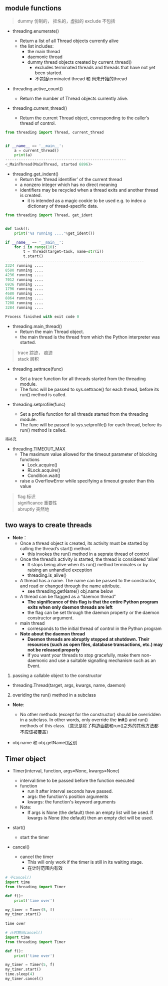 ## module functions
> dummy    仿制的， 挂名的，虚拟的
> exclude    不包括   


- threading.enumerate()
	- Return a list of all Thread objects currently alive
	- the list includes:
		-  the main thread
		-  daemonic  thread
		-  dummy thread objects created by current_thread()
			-  excludes terminated threads and threads that have not yet been started.
			-  不包括terminated thread 和 尚未开始的thread 
- threading.active_count()
	- Return the number of Thread objects currently alive.


- threading.current_thread()
	- Return the current Thread object, corresponding to the caller’s thread of control.

```python
from threading import Thread, current_thread


if __name__ == '__main__':
    a = current_thread()
    print(a)
------------------------------------------------------
<_MainThread(MainThread, started 6896)>
```

- threading.get_indent()
	- Return the ‘thread identifier’ of the current thread
	-  a nonzero integer  which  has no direct meaning
	-  identifiers may be recycled when a thread exits and another thread is created.
		-  it is intended as a magic cookie to be used e.g. to index a dictionary of thread-specific data.


```python
from threading import Thread, get_ident


def task():
    print('%s running ....'%get_ident())

if __name__ == '__main__':
    for i in range(10):
        t = Thread(target=task, name=str(i))  
        t.start()
--------------------------------------------------------------
2324 running ....
8580 running ....
4236 running ....
7012 running ....
6936 running ....
1796 running ....
4680 running ....
8864 running ....
7208 running ....
3284 running ....

Process finished with exit code 0
```


- threading.main_thread()
	- Return the main Thread object.
	-  the main thread is the thread from which the Python interpreter was started.


> trace   踪迹， 痕迹   
> stack   层积    



- threading.settrace(func)
	- Set a trace function for all threads started from the threading module.
	- The func will be passed to sys.settrace() for each thread, before its run() method is called.

- threading.setprofile(func)
	- Set a profile function for all threads started from the threading module.
	-  The func will be passed to sys.setprofile() for each thread, before its run() method is called.


```python
待补充


```


- threading.TIMEOUT_MAX
	- The maximum value allowed for the timeout parameter of blocking functions 
		- Lock.acquire()
		- RLock.acquire()
		- Condition.wait()
	- raise a OverflowError  while specifying a timeout greater than this value



> flag     标识    
> significance      重要性   
> abruptly         突然地   


## two ways to create threads
- **Note**：
	- Once a thread object is created, its activity must be started by calling the thread’s start() method.
		- this invokes the run() method in a seprate thread of control  
	-  Once the thread’s activity is started, the thread is considered ‘alive’
		-  It stops being alive when its run() method terminates or by raising an unhandled exception
		-  threading.is_alive()
	- A thread has a name. The name can be passed to the constructor, and read or changed through the name attribute.
		- see  threading.getName()     obj.name  below
	- A thread can be flagged as a “daemon thread”
		- __The significance of this flag is that the entire Python program exits when only daemon threads are left__
		- the flag can be set through the daemon property or the daemon constructor argument.
	- main thread
		- corresponds to the initial thread of control in the Python program
	- **Note about the daemon thread**
		- __Daemon threads are abruptly stopped at shutdown. Their resources (such as open files, database transactions, etc.) may not be released properly__
		- If you want your threads to stop gracefully, make them non-daemonic and use a suitable signalling mechanism such as an Event.


1. passing a callable object to the constructor
- threading.Thread(target, args, kwargs, name, daemon)


2. overiding the run() method in a subclass
- **Note**:
	-  No other methods (except for the constructor) should be overridden in a subclass. In other words, only override the __init__() and run() methods of this class.（意思是除了构造函数和run()之外的其他方法都不应该被覆盖）






























- obj.name   和   obj.getName()区别

















## Timer object
- Timer(interval, function, args=None, kwargs=None)
	- interval:time to be passed before the function executed
	- function
		- run it  after interval seconds have passed.
		- args: the function's position arguments
		- kwargs: the function's keyword arguments
	- Note:
		-   If args is None (the default) then an empty list will be used. If kwargs is None (the default) then an empty dict will be used.


- start()
	- start the timer  

- cancel()
	- cancel the timer
		- This will only work if the timer is still in its waiting stage.
		- 在计时范围内有效


```python
# 不cancel()
import time
from threading import Timer

def f():
    print('time over')

my_timer = Timer(5, f)
my_timer.start()
---------------------------------------------------------
time over
```


```python
# 计时期间cancel()
import time
from threading import Timer

def f():
    print('time over')

my_timer = Timer(5, f)
my_timer.start()
time.sleep(4)
my_timer.cancel()

```

